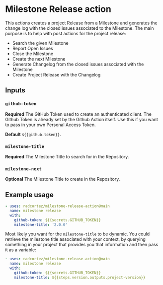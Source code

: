 # Milestone Release action

This actions creates a project Release from a Milestone and generates the change log with the closed issues associated 
to the Milestone. The main purpose is to help with post actions for the project release:

- Search the given Milestone
- Report Open Issues
- Close the Milestone
- Create the next Milestone
- Generate Changelog from the closed issues associated with the Milestone
- Create Project Release with the Changelog 

## Inputs

### `github-token`

**Required** The GitHub Token used to create an authenticated client. The Github Token is already set by the Github 
Action itself. Use this if you want to pass in your own Personal Access Token. 

**Default** `${{github.token}}`.

### `milestone-title`

**Required** The Milestone Title to search for in the Repository.

### `milestone-next`

**Optional** The Milestone Title to create in the Repository.

## Example usage

```yaml
- uses: radcortez/milestone-release-action@main
  name: milestone release
  with:
    github-token: ${{secrets.GITHUB_TOKEN}}
    milestone-title: '2.0.0'
```

Most likely you want for the `milestone-title` to be dynamic. You could retrieve the milestone title associated with 
your context, by querying something in your project that provides you that information and then pass it as a variable:

```yaml
- uses: radcortez/milestone-release-action@main
  name: milestone release
  with:
    github-token: ${{secrets.GITHUB_TOKEN}}
    milestone-title: ${{steps.version.outputs.project-version}}
```
